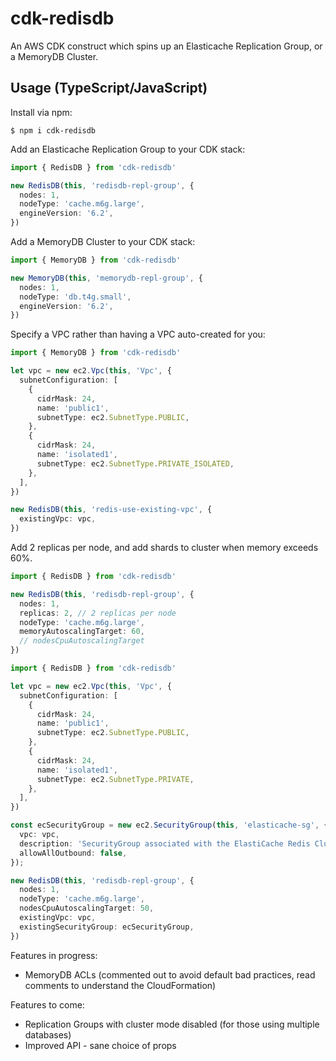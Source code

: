 # cdk-redisdb

An AWS CDK construct which spins up an Elasticache Replication Group, or a MemoryDB Cluster. 


## Usage (TypeScript/JavaScript)

Install via npm:

```shell
$ npm i cdk-redisdb
```

Add an Elasticache Replication Group to your CDK stack:

```ts
import { RedisDB } from 'cdk-redisdb'

new RedisDB(this, 'redisdb-repl-group', {
  nodes: 1,
  nodeType: 'cache.m6g.large',
  engineVersion: '6.2',
})
```

Add a MemoryDB Cluster to your CDK stack:

```ts
import { MemoryDB } from 'cdk-redisdb'

new MemoryDB(this, 'memorydb-repl-group', {
  nodes: 1,
  nodeType: 'db.t4g.small',
  engineVersion: '6.2',
})
```

Specify a VPC rather than having a VPC auto-created for you:

```ts
import { MemoryDB } from 'cdk-redisdb'

let vpc = new ec2.Vpc(this, 'Vpc', {
  subnetConfiguration: [
    {
      cidrMask: 24,
      name: 'public1',
      subnetType: ec2.SubnetType.PUBLIC,
    },
    {
      cidrMask: 24,
      name: 'isolated1',
      subnetType: ec2.SubnetType.PRIVATE_ISOLATED,
    },
  ],
})

new RedisDB(this, 'redis-use-existing-vpc', {
  existingVpc: vpc,
})
```

Add 2 replicas per node, and add shards to cluster when memory exceeds 60%.

```ts
import { RedisDB } from 'cdk-redisdb'

new RedisDB(this, 'redisdb-repl-group', {
  nodes: 1,
  replicas: 2, // 2 replicas per node
  nodeType: 'cache.m6g.large',
  memoryAutoscalingTarget: 60,
  // nodesCpuAutoscalingTarget
})
```

```ts
import { RedisDB } from 'cdk-redisdb'

let vpc = new ec2.Vpc(this, 'Vpc', {
  subnetConfiguration: [
    {
      cidrMask: 24,
      name: 'public1',
      subnetType: ec2.SubnetType.PUBLIC,
    },
    {
      cidrMask: 24,
      name: 'isolated1',
      subnetType: ec2.SubnetType.PRIVATE,
    },
  ],
})

const ecSecurityGroup = new ec2.SecurityGroup(this, 'elasticache-sg', {
  vpc: vpc,
  description: 'SecurityGroup associated with the ElastiCache Redis Cluster',
  allowAllOutbound: false,
});

new RedisDB(this, 'redisdb-repl-group', {
  nodes: 1,
  nodeType: 'cache.m6g.large',
  nodesCpuAutoscalingTarget: 50,
  existingVpc: vpc,
  existingSecurityGroup: ecSecurityGroup,
})
```

Features in progress:

* MemoryDB ACLs (commented out to avoid default bad practices, read comments to understand the CloudFormation)

Features to come:

* Replication Groups with cluster mode disabled (for those using multiple databases)
* Improved API - sane choice of props
